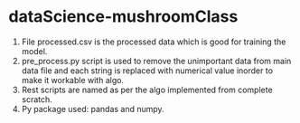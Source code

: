 # dataScience-mushroomClass
1. File processed.csv is the processed data which is good for training the model.
2. pre_process.py script is used to remove the unimportant data from main data file and each string is replaced with numerical value inorder to make it workable with algo.
3. Rest scripts are named as per the algo implemented from complete scratch.
4. Py package used: pandas and numpy.
